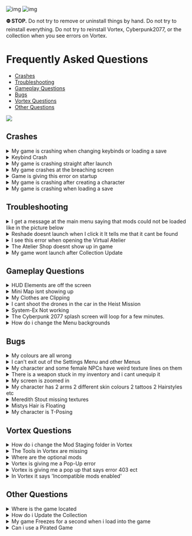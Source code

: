 ![img](https://s13.gifyu.com/images/SjBKh.png)
![img](https://s9.gifyu.com/images/SCGXK.png)

**⛔ STOP.** Do not try to remove or uninstall things by hand. Do not try to reinstall everything. Do not try to reinstall Vortex, Cyberpunk2077, or the collection when you see errors on Vortex.

# Frequently Asked Questions


- [Crashes](#crashes)
- [Troubleshooting](#troubleshooting)
- [Gameplay Questions](#gameplay-questions)
- [Bugs](#bugs)
- [Vortex Questions](#vortex-questions)
- [Other Questions](#other-questions)

![](https://s12.gifyu.com/images/Cyan-Rule.png)




## Crashes

<details>
<summary>My game is crashing when changing keybinds or loading a save</summary>

![img](https://i.imgur.com/wAJUpeU.png)

This is a wierd vanilla crash introduced in **2.11**. The following guide should help to rectify the crash.

**1**) Go to your main game folder.

**Steam**
```
DRIVE LETTER\Steam\steamapps\common\Cyberpunk 2077\bin\x64
```
**GoG**
```
DRIVE LETTER\GOG Galaxy\Games\Cyberpunk 2077\bin\x64
```

**2**) Now, find **CChromaEditorLibrary64.dll** file and rename it to something else (doesn't really matter what name you choose).

**3**) Once done you should be able to change your keybinds and launch the game without any crashes.

## [Other Bugs introduced in 2.11](https://youtu.be/QDUn_TuoTdg?si=3xhtgRk0W4Q_7eMk&t=109)

![img](https://i.imgur.com/wAJUpeU.png)

</details>


<details>
<summary>Keybind Crash</summary>

![img](https://i.imgur.com/wAJUpeU.png)

This is a weird vanilla crash introduced in **2.11**. The following guide should help to rectify the crash.

### If you can launch the game to the main menu

**1**) Launch the game and navigate to the **"Keybinds"**

**2**) Reset the keybinds to **"default**


### If you can't launch the game to the main menu

**1**) Go to the following location
```
DRIVE LETTER:\Users\YOURUSERNAME\AppData\Local\CD Projekt Red\Cyberpunk 2077
```
**2**) Delete the **"UserSettings.json"**

**3**) Now you will be able to launch your game

*NOTE* This method will remove your settings configuration you will need to adjust your settings again.

![img](https://i.imgur.com/wAJUpeU.png)

</details>


<details>
<summary>My game is crashing straight after launch</summary>

![img](https://i.imgur.com/wAJUpeU.png)

**1**) Check the install guide and make sure you follow the instructions.

**2**) Make sure the game is installed on an **SSD.**

**3**) Perform a **Cyberclean** Then boot up the game and see if the problem is resolved.

**4**) Disable the (Appearance mod menu) mod in **Vortex**.

**5**) Disable/Uninstall the reshade if you have installed and ran the program.

The following cases are rare but these can cause a crash on launch.
- Reshade
- (AMM) Apperance Mod Menu

![img](https://i.imgur.com/wAJUpeU.png)

</details>

<details>
<summary>My game crashes at the breaching screen</summary>

![img](https://i.imgur.com/wAJUpeU.png)

You need to disable **"Analytics"**

**1**) **Purge** the mods in **Vortex**

![img](https://s11.gifyu.com/images/Sg8LQ.jpg)

**2**) Launch the game 

**3**) Go to the settings menu and on the gameplay tab disable **"Analytics"**.

![img](https://s11.gifyu.com/images/Sg8LW.jpg)

**4**) **Deploy** the mods in **Vortex**

**5**) Launch the game.

![img](https://i.imgur.com/wAJUpeU.png)

</details>

<details>
<summary>Game is giving this error on startup</summary>

![img](https://i.imgur.com/wAJUpeU.png)

If you are crashing or experiencing errors on startup and a Cyberclean has not helped try the following.

![img](https://s9.gifyu.com/images/SF28Y.png)

Right-click on the following Mods in Vortex and select reinstall.

**1**) Cyber Engine Tweaks

**2**) redscript

**3**) Archive XL

**4**) Codeware

**5**) Tweak XL

**6**) Red4ext

![img](https://i.imgur.com/wAJUpeU.png)

</details>


<details>
<summary>My game is crashing after creating a character</summary>

![img](https://i.imgur.com/wAJUpeU.png)

For some users, these were able to fix their issues.

**1**) Make sure the game is installed on a **SSD**

**2**) Make sure the graphics driver is up to date/Reinstall the graphics driver 

**3**) Disable any overlay (steam or Nvidia/amd overlay for example) 

**4**) Disable the (appearance mod menu).

**5**) Run the game in windowed fullscreen.

**6**) Make sure these are upto date>
- Common Redist
- NET 7 Desktop Runtime

Another workaround is to start a vanilla game and then redploy the mods after.

**1**) **Purge** the mods in **Vortex**

**2**) Create a character without mods.

**3**) Save the game after the first mission.

**4**) Go back to **Vortex** and **Deploy** the mods this will enable all the mods. 

**5**) Start the game and load the save and see if you are able to play.

![img](https://i.imgur.com/wAJUpeU.png)

</details>


<details>
<summary>My game is crashing when loading a save</summary>

![img](https://i.imgur.com/wAJUpeU.png)

Make sure you have disabled **"cross-platform saves"** as shown below and you have the game installed on a **SSD**.  

![img](https://s12.gifyu.com/images/SWeJF.png)

If this doesnt fix the issue you can try the following. 

Play the game without mods and make a save and then reactivate mods and load the save.

**1**) In **Vortex** on the mods tab select **"Purge"** this will remove the mods from the game files.

**2**) Boot up the vanilla game load your save now save and close the game.

**3**) In **Vortex** on the mods tab select "**Deploy"**

**4**) Boot up the game and load your save.

![img](https://i.imgur.com/wAJUpeU.png)

</details>




## Troubleshooting

<details>
<summary>I get a message at the main menu saying that mods could not be loaded like in the picture below</summary>

![img](https://i.imgur.com/wAJUpeU.png)

![](https://s12.gifyu.com/images/Screenshot_2023-05-05_103305.png)

You didnt turn of **"redmod autoconvert"** read the installation guide and start from scratch.

**1**) Delete the collection and archives.

**2**) Turn of **"redmod autoconvert"**

![](https://s11.gifyu.com/images/Untitle44d.jpg)

**3**) Run a **"cyberclean"**

**4**) Delete the **"mod"** folder in the main game directory this is the redmods folder.

![](https://s12.gifyu.com/images/Redmod-folder.jpg)

**5**) Reinstall the collection


![img](https://i.imgur.com/wAJUpeU.png)

</details>

<details>
<summary>Reshade doesnt launch when I click it It tells me that it cant be found</summary>

![img](https://i.imgur.com/wAJUpeU.png)

Sometimes you need to relink **Vortex** to a tool.

**1**) Go to the dashboard tab in **Vortex**.

**2**) Scroll down untill you see tools.

**3**) Click the 3 dots next to the tool you need to relink ie (Reshade). and select "edit"

**4**) Now selct "target" and browse to where you have the tool installed this will be in the main cyberpunk directory.

![img](https://s12.gifyu.com/images/SQNLK.png)


![img](https://i.imgur.com/wAJUpeU.png)

</details>

<details>
<summary>I see this error when opening the Virtual Atelier</summary>

![img](https://i.imgur.com/wAJUpeU.png)

![img](https://s11.gifyu.com/images/SuJ1O.png)

Dont worry this is normall some shops haver the same items.

![img](https://i.imgur.com/wAJUpeU.png)

</details>

<details>
<summary>The Atelier Shop doesnt show up in game</summary>

![img](https://i.imgur.com/wAJUpeU.png)

**1**) Open **Vortex** 

**2**) On the mods tab search for **Virtual Atelier**

**2**) Right click on the mod and select reinstall.

**4**) Launch the game and see if the problem is  resolved.

![img](https://i.imgur.com/wAJUpeU.png)

</details>

<details>
<summary>My game wont launch after Collection Update</summary>

![img](https://i.imgur.com/wAJUpeU.png)

Always double-check Vortex to make sure it uninstalled/installed something properly during an update. If you are having any issues with crashing or mods not loading you can perform a Cyberclean.

![img](https://i.imgur.com/wAJUpeU.png)

</details>




## Gameplay Questions

<details>
<summary>HUD Elements are off the screen</summary>

![img](https://i.imgur.com/wAJUpeU.png)

This is due to a mod called **HUDitor** that allows you to move the HUD widgets where ever you would like. 

**1)** Once in game press **"F7"**  to make sure the HUD is toggled on then hold **SHIFT** and press **U** to customize the hud settings to suit you. 

**2)** To go to the next widget press the **LEFT** and **RIGHT** arrow keys.

**3)** To reset the widgets press **X**

https://i.imgur.com/odR9sZl.mp4
https://www.nexusmods.com/cyberpunk2077/mods/3315

![img](https://i.imgur.com/wAJUpeU.png)

</details>


<details>
<summary>Mini Map isnt showing up</summary>

![img](https://i.imgur.com/wAJUpeU.png)

Press **F6** to show the mini map and **F8** to tuggle the HUD


![img](https://i.imgur.com/wAJUpeU.png)

</details>


<details>
<summary>My Clothes are Clipping</summary>

![img](https://i.imgur.com/wAJUpeU.png)

There are a few reasons for this.

Female V
- 98 per cent of clothing is fitted to the Custom Fem V body we use.
If some clothes are clipping its because
- You are trying to fit Male V clothes to fem V.
- One Mod may have some clothing that fit and some that clip. As we can't separate some items in a single Mod this is just how it is.
- **Note** at this time not all Phantom Liberty clothing has been refitted for Fem V

Male V
- If you have enabled the Adonis body and clothes are clipping this is because you didn't enable the Refitted Adonis clothing from the optional Mods.
- If you do choose the Adonis body not all clothes are suited to that body so you will find some clip and some dont. This is also out of our control.

![img](https://i.imgur.com/wAJUpeU.png)

</details>


<details>
<summary>I cant shoot the drones in the car in the Heist Mission</summary>

![img](https://i.imgur.com/wAJUpeU.png)

You can fix this bug by 

**1**) Equip a pistol before getting into the car.

![img](https://i.imgur.com/wAJUpeU.png)

</details>


<details>
<summary>System-Ex Not working</summary>

![img](https://i.imgur.com/wAJUpeU.png)

You need to go to a ripperdoc and hover over a slot to buy more slots

![img](https://i.imgur.com/wAJUpeU.png)

</details>


<details>
<summary>The Cyberpunk 2077 splash screen will loop for a few minutes.</summary>

![img](https://i.imgur.com/wAJUpeU.png)

This can happen on the first few launches of the collection.

Things to note.

**1**) Make sure the game is installed on an **SSD**.

![img](https://i.imgur.com/wAJUpeU.png)

</details>

<details>
<summary>How do i change the Menu backgrounds</summary>

![img](https://i.imgur.com/wAJUpeU.png)

On the first installation, you will be able to choose your background from the installer if you would like to change this at any time follow the steps below.

**1**) Open **Vortex** and locate the **Menu Backgrounds-v2** mod.

**2**) Right-click the Mod and select **Reinstall**

**3**) Now you will be able to choose another background.

![img](https://i.imgur.com/wAJUpeU.png)

</details>






## Bugs




<details>
<summary>My colours are all wrong</summary>

![img](https://i.imgur.com/wAJUpeU.png)

This is an error from Reshade.

It has enabled the same effect twice.

**1**) Run the Reshade installer from Vortex and uninstall the preset.
**2**) Run the Reshade installer again and reinstall the preset.

![img](https://i.imgur.com/wAJUpeU.png)

</details>


<details>
<summary>I can't exit out of the Settings Menu and other Menus</summary>

![img](https://i.imgur.com/wAJUpeU.png)

At this stage it seems that this bug is baked into older saves. You will need to start a fresh save.

![img](https://i.imgur.com/wAJUpeU.png)

</details>


<details>
<summary>My character and some female NPCs have weird texture lines on them</summary>

![img](https://i.imgur.com/wAJUpeU.png)

You need to set the texture quality to **"HIGH"**

**Note** This setting doesnt show when in game you must be in the main menu.

**1**) Launch the game 

**2**) Go to the settings menu and on the graphics tab set texture quality to high.

![img](https://i.imgur.com/wAJUpeU.png)

</details>

<details>
<summary>There is a weapon stuck in my inventory and i cant unequip it</summary>

![img](https://i.imgur.com/wAJUpeU.png)

**1**) Go to a Vendor and sort by all.

**2**) Locate the problem weapon and sell it.

![img](https://i.imgur.com/wAJUpeU.png)

</details>


<details>
<summary>My screen is zoomed in</summary>

![img](https://i.imgur.com/wAJUpeU.png)

Some times the camera can get stuck zoomed in. To fix this you can try the following. 

**1**) If you are stuck zoomed in with your scope on a weapon press **control** on your keyboard to toggle weapon zoom.

**2**) Save your game and reload. 

**3**) Change your FOV and then change it back. 

![img](https://i.imgur.com/wAJUpeU.png)

</details>

<details>
<summary>My character has 2 arms 2 different skin colours 2 tattoos 2 Hairstyles etc</summary>

![img](https://i.imgur.com/wAJUpeU.png)

This can happen if you change your character in the game (mirror or a ripperdoc). This is caused by the **Appearance Change Unlocker** mod this mod is needed to be able to change many things on your character like tattoos ect 

**1**) Reload your current save.
or
**2**) Restart the game.

![img](https://i.imgur.com/wAJUpeU.png)

</details>

<details>
<summary>Meredith Stout missing textures</summary>

![img](https://i.imgur.com/wAJUpeU.png)

This is a known issue. It will only occur in this scene.

![img](https://s12.gifyu.com/images/SYwNm.png)

![img](https://i.imgur.com/wAJUpeU.png)

</details>

<details>
<summary>Mistys Hair is Floating</summary>

![img](https://i.imgur.com/wAJUpeU.png)

If you find that Misty's hair is bugging out you can do the following.

**1**) Press **F11** 
**2**) Select **AMM** 
**3**) Scan Misty and select another appearance.

![img](https://i.imgur.com/wAJUpeU.png)

</details>


<details>
<summary>My character is T-Posing</summary>

![img](https://i.imgur.com/wAJUpeU.png)

This bug is caused by the DOWNTOWN Hair Salon.

If you can't deal with it you can disable the Mods until the author releases an update.

![img](https://s12.gifyu.com/images/SYwN1.png)

![img](https://i.imgur.com/wAJUpeU.png)

</details>





## Vortex Questions


<details>
<summary>How do i change the Mod Staging folder in Vortex</summary>

![img](https://i.imgur.com/wAJUpeU.png)

To enable **Hardlink Deployment** in **Vortex** the **Mod Staging folder** must be on the same drive as the game.

If you can't select **Hardlink Deployment** then this is why, you can follow the guide below to change the location of the Staging Folder.

**1**) Open **Vortex** and select **"settings"**

**2**) On the **"Mods"** tab you can select the folder icon.

**3**) Here you can change the location of the **Staging Folder** and make sure it is on the same drive as the game.

![img](https://i.imgur.com/wAJUpeU.png)

</details>


<details>
<summary>The Tools in Vortex are missing</summary>

If you don't see the Tools in **Vortex** this could be one of 2 issues.

**1**) The most common issue is Vortex being confused, so you can try to **Purge** and **Deploy** the Mods in **Vortex** a few times if this still doesn't show the Tools close and reopen **Vortex**.

**2**) Sometimes you need to relink **Vortex** to a tool.
or sometimes the toolbar isn't enabled.

- Go to the **"dashboard"** tab in **Vortex**.

- Scroll down until you see **"tools"**.

Make sure it's enabled.
If it is but the tools still arnt showing do the following

- Click the 3 dots next to the tool you need to relink ie Reshade. and select **"edit"**

- Now select **"target"** and browse to where you have the tool installed this will be in the main Starfield directory.

![img](https://i.imgur.com/wAJUpeU.png)

</details>


<details>
<summary>Where are the optional mods</summary>

![img](https://i.imgur.com/wAJUpeU.png)

**1**) Open **Vortex**

**2**) Select **"Collections"**

**3**) Select **"View"** on the collection.

![img](https://s11.gifyu.com/images/Sguez.png)

**4**) Select **"Mods"**

![img](https://s11.gifyu.com/images/Sgueb.png)

**5**) Now you can filter between **"Required"** and **"Recommended"** Recommended being the optional Mods.

![img](https://s11.gifyu.com/images/SgueM.jpg)

![img](https://i.imgur.com/wAJUpeU.png)

</details>


<details>
<summary>Vortex is giving me a Pop-Up error</summary>

![img](https://i.imgur.com/wAJUpeU.png)

**Vortex** can sometimes give errors. These can most of the time be fixed with the following methods.

- Restarting **Vortex**.
- Restarting your PC
- Logging out of **Vortex** and **Nexus** and signing back in.

![img](https://i.imgur.com/wAJUpeU.png)

</details>


<details>
<summary>Vortex is giving me a pop up that says error 403 ect</summary>

![img](https://i.imgur.com/wAJUpeU.png)

**Vortex** and **Nexus** can throw errors sometimes to fix this.

- Log out of **Vortex**
- Log out of **Nexus**

And then log back in

![img](https://i.imgur.com/wAJUpeU.png)

</details>


<details>
<summary>In Vortex it says 'Incompatible mods enabled'</summary>

![img](https://i.imgur.com/wAJUpeU.png)

This is because you have enabled 2 conflicting Texture Mods.

All you have to do is disable the variant of the texture you don't want either **2k** or **4k**.

![img](https://i.imgur.com/wAJUpeU.png)

</details>







## Other Questions

<details>
<summary>Where is the game located</summary>

![img](https://i.imgur.com/wAJUpeU.png)

```
Steam> Drive Letter\SteamLibrary\steamapps\common\Cyberpunk2077.exe
GOG>   Drive Letter\GOGLibrary\Games\Cyberpunk2077.exe
Epic>  Drive Letter\EpicLibrary\Cyberpunk2077.exe  
```
 
![img](https://i.imgur.com/wAJUpeU.png)

</details>

<details>
<summary>How do i Update the Collection</summary>

![img](https://i.imgur.com/wAJUpeU.png)

## HOW TO UPDATE

**1**) Create a new Profile in Vortex and enable it.

**2**) Go to the Collection page and ensure the most current revision number is displayed, then select select **"ADD TO VORTEX"**

- [HEAVY](https://next.nexusmods.com/cyberpunk2077/collections/dfvt7o/revisions/56?utm_medium=vortex&utm_source=vortex&utm_campaign=view_collection&utm_source=copy&utm_medium=social&utm_campaign=share_collection) 
- [LITE](https://next.nexusmods.com/cyberpunk2077/collections/ayfbwl/revisions/24?utm_medium=vortex&utm_source=vortex&utm_campaign=view_collection&utm_source=copy&utm_medium=social&utm_campaign=share_collection) 

**3**) When prompted to select which profile to install to, select the new profile you created in Step 1

**4**) Once the update is downloaded you can remove the old profile. But :no_entry:**DO NOT** remove the archives.

**NOTE** Don't worry you will **NOT** have to redownload the entire collection with this method.

## [Video Guide](https://youtu.be/8KyTd3YAaUM)

### :no_entry:DO NOT update any of the mods in this collection individually in Vortex when a mod gets updated we will update the collection.

Notes will be in the changelog.

![img](https://i.imgur.com/wAJUpeU.png)

</details>

<details>
<summary>My game Freezes for a second when i load into the game</summary>

![img](https://i.imgur.com/wAJUpeU.png)

This is completely normal. This is caused by the **"Simple Menu"** Mod initializing.

![img](https://i.imgur.com/wAJUpeU.png)

</details>

<details>
<summary>Can i use a Pirated Game</summary>

![img](https://i.imgur.com/wAJUpeU.png)

- ⛔ **NO** Mods will not work with a Pirated/Cracked version of the game.
- ⛔ **DO NOT** use a pirated game. It is against **Nexus** rules and is illegal and we will not provide any support.

![img](https://i.imgur.com/wAJUpeU.png)

</details>


